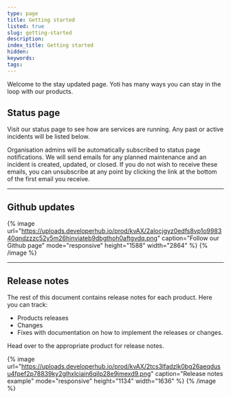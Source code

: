 ```yaml
---
type: page
title: Getting started
listed: true
slug: getting-started
description: 
index_title: Getting started
hidden: 
keywords: 
tags: 
---
```


Welcome to the stay updated page.  Yoti has many ways you can stay in the loop with our products.

## Status page

 Visit our status page to see how are services are running. Any past or active incidents will be listed below.

Organisation admins will be automatically subscribed to status page notifications. We will send emails for any planned maintenance and an incident is created, updated, or closed. If you do not wish to receive these emails, you can unsubscribe at any point by clicking the link at the bottom of the first email you receive.

---

## Github updates

{% image url="https://uploads.developerhub.io/prod/kvAX/2alocjgyz0edfs8vp1o998340qndzzzc52y5m26hinviateb9dbgthoh0aftgvdq.png" caption="Follow our Github page" mode="responsive" height="1588" width="2864" %}
{% /image %}

---

## Release notes

The rest of this document contains release notes for each product. Here you can track:

- Products releases
- Changes
- Fixes with documentation on how to implement the releases or changes.

Head over to the appropriate product for release notes.

{% image url="https://uploads.developerhub.io/prod/kvAX/2tcs3lfadzlk0bg26aeqdusu4fpef2p78839ky2glhxlciain6qilp28e9jmexd9.png" caption="Release notes example" mode="responsive" height="1134" width="1636" %}
{% /image %}